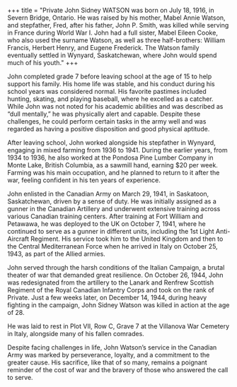 +++
title = "Private John Sidney WATSON was born on July 18, 1916, in Severn Bridge, Ontario. He was raised by his mother, Mabel Annie Watson, and stepfather, Fred, after his father, John P. Smith, was killed while serving in France during World War I. John had a full sister, Mabel Eileen Cooke, who also used the surname Watson, as well as three half-brothers: William Francis, Herbert Henry, and Eugene Frederick. The Watson family eventually settled in Wynyard, Saskatchewan, where John would spend much of his youth."
+++


John completed grade 7 before leaving school at the age of 15 to help support his family. His home life was stable, and his conduct during his school years was considered normal. His favorite pastimes included hunting, skating, and playing baseball, where he excelled as a catcher. While John was not noted for his academic abilities and was described as “dull mentally,” he was physically alert and capable. Despite these challenges, he could perform certain tasks in the army well and was regarded as having a positive disposition and good physical aptitude.

After leaving school, John worked alongside his stepfather in Wynyard, engaging in mixed farming from 1936 to 1941. During the earlier years, from 1934 to 1936, he also worked at the Pondosa Pine Lumber Company in Monte Lake, British Columbia, as a sawmill hand, earning $20 per week. Farming was his main occupation, and he planned to return to it after the war, feeling confident in his ten years of experience.

John enlisted in the Canadian Army on March 29, 1941, in Saskatoon, Saskatchewan, driven by a sense of duty. He was initially assigned as a gunner in the Canadian Artillery and underwent extensive training across various Canadian training centers. After training at Fort William and Petawawa, he was deployed to the UK on October 7, 1941, where he continued to serve as a gunner in different units, including the 1st Light Anti-Aircraft Regiment. His service took him to the United Kingdom and then to the Central Mediterranean Force when he arrived in Italy on October 25, 1943, as part of the Allied armies.

John served through the harsh conditions of the Italian Campaign, a brutal theater of war that demanded great resilience. On October 26, 1944, John was redesignated from the artillery to the Lanark and Renfrew Scottish Regiment of the Royal Canadian Infantry Corps and took on the rank of Private. Just a few weeks later, on December 14, 1944, during heavy fighting in the campaign, John Sidney Watson was killed in action at the age of 28.

He was laid to rest in Plot VII, Row C, Grave 7 at the Villanova War Cemetery in Italy, alongside many of his fallen comrades.

Despite facing challenges in life, John Watson’s service in the Canadian Army was marked by perseverance, loyalty, and a commitment to the greater cause. His sacrifice, like that of so many, remains a poignant reminder of the cost of war and the bravery of those who answered the call to serve.
